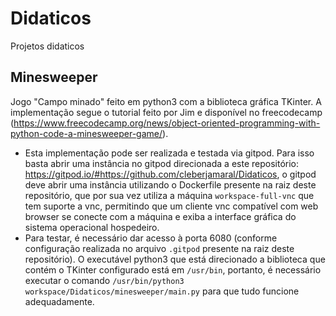 # Didaticos
Projetos didaticos

## Minesweeper
Jogo "Campo minado" feito em python3 com a biblioteca gráfica TKinter. A implementação segue o tutorial feito por Jim e disponível no freecodecamp (https://www.freecodecamp.org/news/object-oriented-programming-with-python-code-a-minesweeper-game/). 

* Esta implementação pode ser realizada e testada via gitpod. Para isso basta abrir uma instância no gitpod direcionada a este repositório:
https://gitpod.io/#https://github.com/cleberjamaral/Didaticos, o gitpod deve abrir uma instância utilizando o Dockerfile presente na raiz deste repositório, que por sua vez utiliza a máquina ```workspace-full-vnc``` que tem suporte a vnc, permitindo que um cliente vnc compatível com web browser se conecte com a máquina e exiba a interface gráfica do sistema operacional hospedeiro.
* Para testar, é necessário dar acesso à porta 6080 (conforme configuração realizada no arquivo ```.gitpod``` presente na raiz deste repositório). O executável python3 que está direcionado a biblioteca que contém o TKinter configurado está em ```/usr/bin```, portanto, é necessário executar o comando ```/usr/bin/python3 workspace/Didaticos/minesweeper/main.py``` para que tudo funcione adequadamente.
